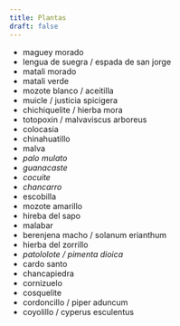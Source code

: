 ```yaml
---
title: Plantas
draft: false
---
```


- maguey morado
- lengua de suegra / espada de san jorge
- matali morado
- matali verde
- mozote blanco / aceitilla
- muicle / justicia spicigera
- chichiquelite / hierba mora
- totopoxin / malvaviscus arboreus 
- colocasia
- chinahuatillo
- malva
- _palo mulato_
- _guanacaste_
- _cocuite_
- _chancarro_
- escobilla
- mozote amarillo
- hireba del sapo
- malabar
- berenjena macho / solanum erianthum
- hierba del zorrillo
- _patololote / pimenta dioica_
- cardo santo
- chancapiedra
- cornizuelo
- cosquelite
- cordoncillo / piper aduncum
- coyolillo / cyperus esculentus
